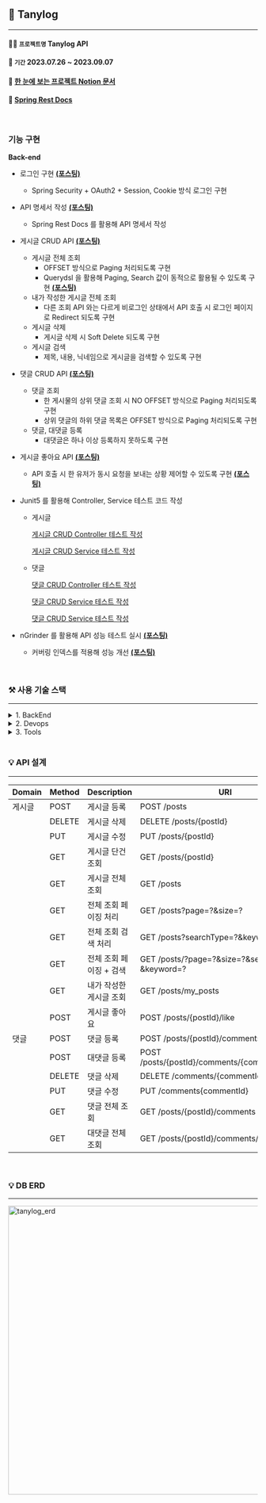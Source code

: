 ## 📝 Tanylog

---
#### 💁🏻 `프로젝트명` Tanylog API
#### 📆 `기간` 2023.07.26 ~ 2023.09.07
#### 📝 [한 눈에 보는 프로젝트 Notion 문서](https://concrete-blanket-9f9.notion.site/API-dc1a77668287447fa62575f273720631?pvs=4)
#### 📝 [Spring Rest Docs](http://15.165.146.174/docs/index.html)

<br>

### 기능 구현
**Back-end**

- 로그인 구현 **[(포스팅)](https://www.notion.so/OAuth2-0-a63bef8660124f729b0e702e5388d35c?pvs=21)**
    - Spring Security + OAuth2 + Session, Cookie 방식 로그인 구현
- API 명세서 작성 **[(포스팅)](https://www.notion.so/Spring-Rest-Docs-API-7e692625f8fc4faeb46225718a4f9b8a?pvs=21)**
    - Spring Rest Docs 를 활용해 API 명세서 작성
- 게시글 CRUD API **[(포스팅)](https://www.notion.so/CRUD-c116ae9be9ea497f80a02a181a80b8fb?pvs=21)**
    - 게시글 전체 조회
        - OFFSET 방식으로 Paging 처리되도록 구현
        - Querydsl 을 활용해 Paging, Search 값이 동적으로 활용될 수 있도록 구현 **[(포스팅)](https://www.notion.so/JPQL-Querydsl-Paging-c5a5bececf7a4fba848db18c885494f0?pvs=21)**
    - 내가 작성한 게시글 전체 조회
        - 다른 조회 API 와는 다르게 비로그인 상태에서 API 호출 시 로그인 페이지로 Redirect 되도록 구현
    - 게시글 삭제
        - 게시글 삭제 시 Soft Delete 되도록 구현
    - 게시글 검색
        - 제목, 내용, 닉네임으로 게시글을 검색할 수 있도록 구현
- 댓글 CRUD API **[(포스팅)](https://www.notion.so/CRUD-aa8268333bba4ea18732577ac6751c97?pvs=21)**
    - 댓글 조회
        - 한 게시물의 상위 댓글 조회 시 NO OFFSET 방식으로 Paging 처리되도록 구현
        - 상위 댓글의 하위 댓글 목록은 OFFSET 방식으로 Paging 처리되도록 구현
    - 댓글, 대댓글 등록
        - 대댓글은 하나 이상 등록하지 못하도록 구현
- 게시글 좋아요 API **[(포스팅)](https://www.notion.so/API-8c4997d53eb84635a147a364341a62fc?pvs=21)**
    - API 호출 시 한 유저가 동시 요청을 보내는 상황 제어할 수 있도록 구현 **[(포스팅)](https://www.notion.so/cc55c11e313c47569165a0a7993f1a65?pvs=21)**
- Junit5 를 활용해 Controller, Service 테스트 코드 작성
    - 게시글
        
        [게시글 CRUD Controller 테스트 작성](https://www.notion.so/CRUD-Controller-cdc4634a34c94383af7b20624b158d8f?pvs=21)
        
        [게시글 CRUD Service 테스트 작성](https://www.notion.so/CRUD-Service-390e12e9dbea435e84666bbbd25446be?pvs=21)
        
    - 댓글
        
        [댓글 CRUD Controller 테스트 작성](https://www.notion.so/CRUD-Controller-b23756a17d9846b9acb146aedd158ca1?pvs=21)
        
        [댓글 CRUD Service 테스트 작성](https://www.notion.so/CRUD-Service-a33f890951ff42deb41191f85248fcbe?pvs=21)
        
        [댓글 CRUD Service 테스트 작성](https://www.notion.so/CRUD-Service-1a22eb27fc88491182beb01a90f761b8?pvs=21)
        
- nGrinder 를 활용해 API 성능 테스트 실시 **[(포스팅)](https://www.notion.so/nGrinder-b37faa8ae91f4735bc27dc82a5afebaf?pvs=21)**
    - 커버링 인덱스를 적용해 성능 개선 **[(포스팅)](https://www.notion.so/798967c754a64938928dd59836fce803?pvs=21)**



<br>

### ⚒ 사용 기술 스택

---
<details>
<summary> 1. BackEnd </summary>
<div>

- Java 11
- Gradle
- MySQL 8
- Spring Boot
- Spring Data JPA
- Querydsl
- Spring Security
- Spring Rest Docs
- Junit5

</div>
</details>

<details>
<summary> 2. Devops </summary>
<div>

- AWS EC2
- GitHub Actions
- Docker

</div>
</details>
   
<details>
<summary> 3. Tools </summary>
<div>

- IntelliJ
- Git, GitHub

</div>
</details>
   
<br>

### 💡 API 설계

---

| Domain | Method | Description | URI |
|-----------|--------|-----------|-------------|
| 게시글      | POST | 게시글 등록   | POST /posts |
|           | DELETE | 게시글 삭제  | DELETE /posts/{postId} |
|           | PUT | 게시글 수정    | PUT /posts/{postId} |
|           | GET | 게시글 단건 조회 | GET /posts/{postId} |       
|           | GET | 게시글 전체 조회 | GET /posts |
|           | GET | 전체 조회 페이징 처리 | GET /posts?page=?&size=? |
|           | GET | 전체 조회 검색 처리 | GET /posts?searchType=?&keyword=? |
|           | GET | 전체 조회 페이징 + 검색 | GET /posts/?page=?&size=?&searchType=?&keyword=? |
|           | GET | 내가 작성한 게시글 조회 | GET /posts/my_posts |
|           | POST | 게시글 좋아요 | POST /posts/{postId}/like |
| 댓글       | POST | 댓글 등록 | POST /posts/{postId}/comments |
|           | POST | 대댓글 등록 | POST /posts/{postId}/comments/{commentId}/reply |
|           | DELETE | 댓글 삭제 | DELETE /comments/{commentId} |
|           | PUT | 댓글 수정 | PUT /comments{commentId} |
|           | GET | 댓글 전체 조회 | GET /posts/{postId}/comments |
|           | GET | 대댓글 전체 조회 | GET /posts/{postId}/comments/{commentId} |

<br>

### 💡 DB ERD

---
<img width="583" alt="tanylog_erd" src="https://github.com/juni8453/Tanylog/assets/79444040/17e655ea-e933-4e6b-8e97-721a51405353">
